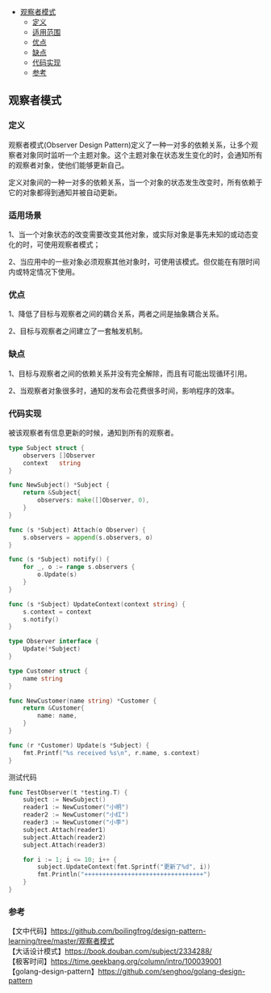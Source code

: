 <!-- START doctoc generated TOC please keep comment here to allow auto update -->
<!-- DON'T EDIT THIS SECTION, INSTEAD RE-RUN doctoc TO UPDATE -->

- [观察者模式](#%E8%A7%82%E5%AF%9F%E8%80%85%E6%A8%A1%E5%BC%8F)
  - [定义](#%E5%AE%9A%E4%B9%89)
  - [适用范围](#%E9%80%82%E7%94%A8%E8%8C%83%E5%9B%B4)
  - [优点](#%E4%BC%98%E7%82%B9)
  - [缺点](#%E7%BC%BA%E7%82%B9)
  - [代码实现](#%E4%BB%A3%E7%A0%81%E5%AE%9E%E7%8E%B0)
  - [参考](#%E5%8F%82%E8%80%83)

<!-- END doctoc generated TOC please keep comment here to allow auto update -->

## 观察者模式

### 定义

观察者模式(Observer Design Pattern)定义了一种一对多的依赖关系，让多个观察者对象同时监听一个主题对象。这个主题对象在状态发生变化的时，会通知所有的观察者对象，使他们能够更新自己。  

定义对象间的一种一对多的依赖关系，当一个对象的状态发生改变时，所有依赖于它的对象都得到通知并被自动更新。  

### 适用场景

1、当一个对象状态的改变需要改变其他对象，或实际对象是事先未知的或动态变化的时，可使用观察者模式；  

2、当应用中的一些对象必须观察其他对象时，可使用该模式。但仅能在有限时间内或特定情况下使用。

### 优点

1、降低了目标与观察者之间的耦合关系，两者之间是抽象耦合关系。  

2、目标与观察者之间建立了一套触发机制。  

### 缺点

1、目标与观察者之间的依赖关系并没有完全解除，而且有可能出现循环引用。    

2、当观察者对象很多时，通知的发布会花费很多时间，影响程序的效率。  

### 代码实现

被该观察者有信息更新的时候，通知到所有的观察者。   

```go
type Subject struct {
	observers []Observer
	context   string
}

func NewSubject() *Subject {
	return &Subject{
		observers: make([]Observer, 0),
	}
}

func (s *Subject) Attach(o Observer) {
	s.observers = append(s.observers, o)
}

func (s *Subject) notify() {
	for _, o := range s.observers {
		o.Update(s)
	}
}

func (s *Subject) UpdateContext(context string) {
	s.context = context
	s.notify()
}

type Observer interface {
	Update(*Subject)
}

type Customer struct {
	name string
}

func NewCustomer(name string) *Customer {
	return &Customer{
		name: name,
	}
}

func (r *Customer) Update(s *Subject) {
	fmt.Printf("%s received %s\n", r.name, s.context)
}
```

测试代码  

```go
func TestObserver(t *testing.T) {
	subject := NewSubject()
	reader1 := NewCustomer("小明")
	reader2 := NewCustomer("小红")
	reader3 := NewCustomer("小李")
	subject.Attach(reader1)
	subject.Attach(reader2)
	subject.Attach(reader3)

	for i := 1; i <= 10; i++ {
		subject.UpdateContext(fmt.Sprintf("更新了%d", i))
		fmt.Println("+++++++++++++++++++++++++++++++++")
	}
}
```

### 参考

【文中代码】https://github.com/boilingfrog/design-pattern-learning/tree/master/观察者模式   
【大话设计模式】https://book.douban.com/subject/2334288/  
【极客时间】https://time.geekbang.org/column/intro/100039001    
【golang-design-pattern】https://github.com/senghoo/golang-design-pattern    


